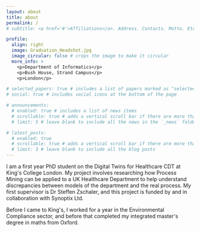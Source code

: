 ```yaml
---
layout: about
title: about
permalink: /
# subtitle: <a href='#'>Affiliations</a>. Address. Contacts. Motto. Etc.

profile:
  align: right
  image: Graduation_Headshot.jpg
  image_circular: false # crops the image to make it circular
  more_info: >
    <p>Department of Informatics</p>
    <p>Bush House, Strand Campus</p>
    <p>London</p>

# selected_papers: true # includes a list of papers marked as "selected={true}"
# social: true # includes social icons at the bottom of the page

# announcements:
  # enabled: true # includes a list of news items
  # scrollable: true # adds a vertical scroll bar if there are more than 3 news items
  # limit: 5 # leave blank to include all the news in the `_news` folder

# latest_posts:
  # enabled: true
  # scrollable: true # adds a vertical scroll bar if there are more than 3 new posts items
  # limit: 3 # leave blank to include all the blog posts
---
```


I am a first year PhD student on the Digital Twins for Healthcare CDT at King's College London. My project involves researching how Process Mining can be applied to a UK Healthcare Department to help understand discrepancies between models of the department and the real process. My first supervisor is Dr Steffen Zschaler, and this project is funded by and in collaboration with Synoptix Ltd. 

Before I came to King's, I worked for a year in the Environmental Compliance sector, and before that completed my integrated master's degree in maths from Oxford. 



